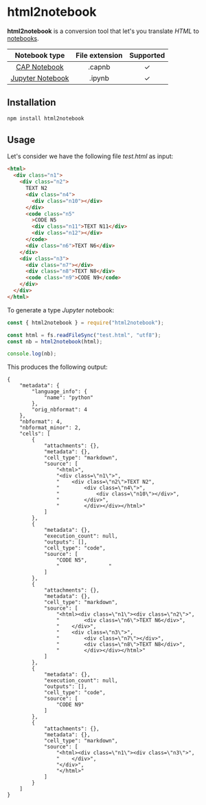 # html2notebook

**html2notebook** is a conversion tool that let's you translate _HTML_ to [notebooks](#supported-notebook-formats).

|                               Notebook type                                | File extension | Supported |
| :------------------------------------------------------------------------: | :------------: | :-------: |
|   [CAP Notebook](https://cap.cloud.sap/docs/tools/#cap-vscode-notebook)    |     .capnb     |     ✓     |
| [Jupyter Notebook](https://docs.jupyter.org/en/latest/#what-is-a-notebook) |     .ipynb     |     ✓     |

## Installation

```sh
npm install html2notebook
```

## Usage

Let's consider we have the following file _test.html_ as input:

```html
<html>
  <div class="n1">
    <div class="n2">
      TEXT N2
      <div class="n4">
        <div class="n10"></div>
      </div>
      <code class="n5"
        >CODE N5
        <div class="n11">TEXT N11</div>
        <div class="n12"></div>
      </code>
      <div class="n6">TEXT N6</div>
    </div>
    <div class="n3">
      <div class="n7"></div>
      <div class="n8">TEXT N8</div>
      <code class="n9">CODE N9</code>
    </div>
  </div>
</html>
```

To generate a type _Jupyter_ notebook:

```js
const { html2notebook } = require("html2notebook");

const html = fs.readFileSync("test.html", "utf8");
const nb = html2notebook(html);

console.log(nb);
```

This produces the following output:

```ipynb
{
    "metadata": {
        "language_info": {
            "name": "python"
        },
        "orig_nbformat": 4
    },
    "nbformat": 4,
    "nbformat_minor": 2,
    "cells": [
        {
            "attachments": {},
            "metadata": {},
            "cell_type": "markdown",
            "source": [
                "<html>",
                "<div class=\"n1\">",
                "    <div class=\"n2\">TEXT N2",
                "        <div class=\"n4\">",
                "            <div class=\"n10\"></div>",
                "        </div>",
                "        </div></div></html>"
            ]
        },
        {
            "metadata": {},
            "execution_count": null,
            "outputs": [],
            "cell_type": "code",
            "source": [
                "CODE N5",
                "                "
            ]
        },
        {
            "attachments": {},
            "metadata": {},
            "cell_type": "markdown",
            "source": [
                "<html><div class=\"n1\"><div class=\"n2\">",
                "        <div class=\"n6\">TEXT N6</div>",
                "    </div>",
                "    <div class=\"n3\">",
                "        <div class=\"n7\"></div>",
                "        <div class=\"n8\">TEXT N8</div>",
                "        </div></div></html>"
            ]
        },
        {
            "metadata": {},
            "execution_count": null,
            "outputs": [],
            "cell_type": "code",
            "source": [
                "CODE N9"
            ]
        },
        {
            "attachments": {},
            "metadata": {},
            "cell_type": "markdown",
            "source": [
                "<html><div class=\"n1\"><div class=\"n3\">",
                "    </div>",
                "</div>",
                "</html>"
            ]
        }
    ]
}
```
